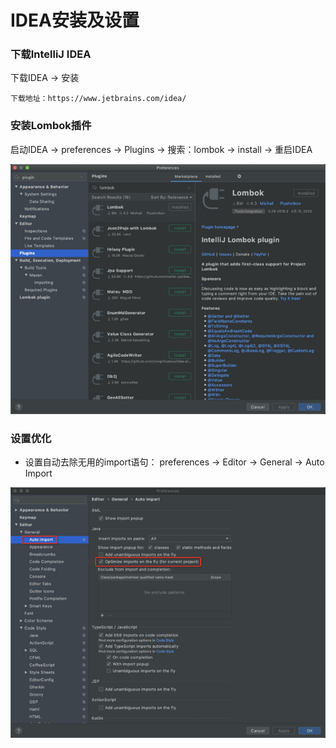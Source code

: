 # IDEA安装及设置

### 下载IntelliJ IDEA

下载IDEA -> 安装

```
下载地址：https://www.jetbrains.com/idea/
```

### 安装Lombok插件

启动IDEA -> preferences -> Plugins -> 搜索：lombok -> install -> 重启IDEA


![Lombok](./imgs/install-lombok.png)

### 设置优化

* 设置自动去除无用的import语句： preferences -> Editor -> General -> Auto Import

![auto-import](./imgs/auto-import.png)